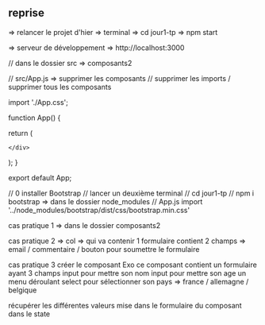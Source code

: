 ## reprise

=> relancer le projet d'hier
=> terminal
=> cd jour1-tp
=> npm start

=> serveur de développement => http://localhost:3000 

// dans le dossier src => composants2

// src/App.js => supprimer les composants 
// supprimer les imports / supprimer tous les composants

import './App.css';

function App() {
 
  return (
    <div>
     
    </div>
  );
}

export default App;

// 0 installer Bootstrap
// lancer un deuxième terminal
// cd jour1-tp
// npm i bootstrap => dans le dossier node_modules
// App.js
import '../node_modules/bootstrap/dist/css/bootstrap.min.css'

cas pratique 1 => dans le dossier composants2

cas pratique 2 =>
col => qui va contenir 1 formulaire 
contient 2 champs => email / commentaire / bouton pour soumettre le formulaire


cas pratique 3 
créer le composant Exo
ce composant contient un formulaire ayant 3 champs 
input pour mettre son nom
input pour mettre son age
un menu déroulant select pour sélectionner son pays => france / allemagne / belgique

récupérer les différentes valeurs mise dans le formulaire du composant dans le state  
